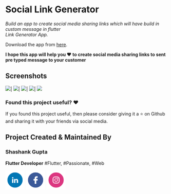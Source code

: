 # Social Link Generator

_Build an app to create social media sharing links which will have build in custom message in flutter<br>
Link Generator App._

Download the app from [here](https://drive.google.com/file/d/1Zcojp8L7VttF3mkXjMLIUWdcIfDJTYBY/view?usp=sharing).

**I hope this app will help you ❤️ to create social media sharing links to sent pre typed message to your customer**

## Screenshots

<img src="https://github.com/shashankgupta3891/SocialLinkGenerator/blob/master/images/Screenshot_2020-05-11-15-56-12-361_shashankgupta.whatsappshare.jpg?raw=true" width="160">|
<img src="https://github.com/shashankgupta3891/SocialLinkGenerator/blob/master/images/Screenshot_2020-05-11-15-56-17-450_shashankgupta.whatsappshare.jpg?raw=true" width="160">|
<img src="https://github.com/shashankgupta3891/SocialLinkGenerator/blob/master/images/Screenshot_2020-05-11-15-56-24-978_shashankgupta.whatsappshare.jpg?raw=true" width="160">|
<img src="https://github.com/shashankgupta3891/SocialLinkGenerator/blob/master/images/Screenshot_2020-05-11-15-56-33-572_shashankgupta.whatsappshare.jpg?raw=true" width="160">|
<img src="https://github.com/shashankgupta3891/SocialLinkGenerator/blob/master/images/Screenshot_2020-05-11-15-56-41-457_shashankgupta.whatsappshare.jpg?raw=true" width="160">


### Found this project useful? :heart:

If you found this project useful, then please consider giving it a :star: on Github and sharing it with your friends via social media.

## Project Created & Maintained By

### Shashank Gupta 
**Flutter Developer** #Flutter, #Passionate, #Web

<a href="https://www.linkedin.com/in/shashankgupta3891/"><img src="https://github.com/aritraroy/social-icons/blob/master/linkedin-icon.png?raw=true" width="60"></a>
<a href="https://www.facebook.com/profile.php?id=100004769506501"><img src="https://github.com/aritraroy/social-icons/blob/master/facebook-icon.png?raw=true" width="60"></a>
<a href="https://www.instagram.com/shashank3891/"><img src="https://github.com/aritraroy/social-icons/blob/master/instagram-icon.png?raw=true" width="60"></a>
